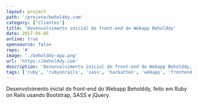 ```yaml
---
layout: project
path: '/projeto/beholddy.com'
category: ['Clientes']
title: 'Desenvolvimento inicial do front-end do Webapp Beholddy'
date: 2017-04-05
online: true
opensource: false
repo: '#'
image: './beholddy-app.png'
url: 'https://beholddy.com'
description: 'Desenvolvimento inicial do front-end do Webapp Beholddy, feito em Ruby on Rails usando Bootstrap, SASS e jQuery.'
tags: ['ruby', 'rubyonrails', 'sass', 'hackathon', 'webapp', 'frontend']
---
```


Desenvolvimento inicial do front-end do Webapp Beholddy, feito em Ruby on Rails usando Bootstrap, SASS e jQuery.
